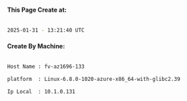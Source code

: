 
   
#### This Page Create at:

```bash

2025-01-31 - 13:21:40 UTC

```

#### Create By Machine:

```bash

Host Name : fv-az1696-133

platform  : Linux-6.8.0-1020-azure-x86_64-with-glibc2.39

Ip Local  : 10.1.0.131

```


